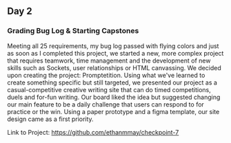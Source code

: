 ## Day 2

### Grading Bug Log & Starting Capstones

Meeting all 25 requirements, my bug log passed with flying colors and just as soon as I completed this project, we started a new, more complex project that requires teamwork, time management and the development of new skills such as Sockets, user relationships or HTML canvassing. We decided upon creating the project: Promptetition. Using what we've learned to create something specific but still targeted, we presented our project as a casual-competitive creative writing site that can do timed competitions, duels and for-fun writing. Our board liked the idea but suggested changing our main feature to be a daily challenge that users can respond to for practice or the win. Using a paper prototype and a figma template, our site design came as a first priority.

Link to Project: https://github.com/ethanmmay/checkpoint-7